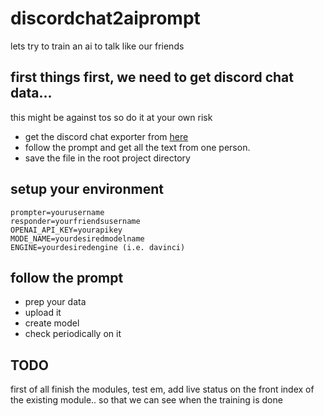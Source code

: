 # discordchat2aiprompt
lets try to train an ai to talk like our friends


## first things first, we need to get discord chat data...
this might be against tos so do it at your own risk 

- get the discord chat exporter from [here](https://github.com/Tyrrrz/DiscordChatExporter)
- follow the prompt and get all the text from one person. 
- save the file in the root project directory

## setup your environment
```
prompter=yourusername
responder=yourfriendsusername
OPENAI_API_KEY=yourapikey
MODE_NAME=yourdesiredmodelname
ENGINE=yourdesiredengine (i.e. davinci)
```

## follow the prompt

- prep your data
- upload it
- create model
- check periodically on it

## TODO
first of all finish the modules, test em, add live status on the front index of the existing module.. so that we can see when the training is done



